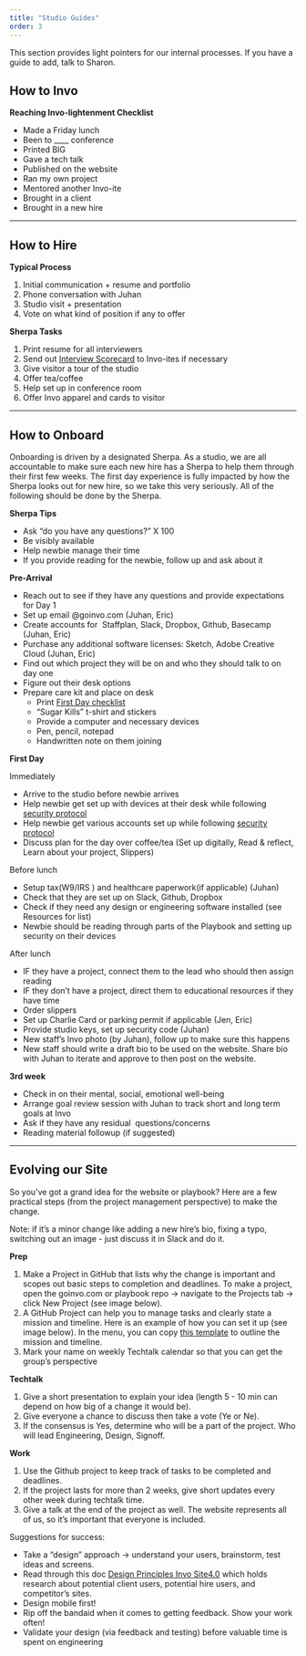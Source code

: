 ```yaml
---
title: "Studio Guides"
order: 3
---
```


This section provides light pointers for our internal processes. If you have a guide to add, talk to Sharon.  


## How to Invo

**Reaching Invo-lightenment Checklist**

- Made a Friday lunch
- Been to ____ conference
- Printed BIG
- Gave a tech talk
- Published on the website
- Ran my own project
- Mentored another Invo-ite
- Brought in a client
- Brought in a new hire

* * *

## How to Hire

**Typical Process**

1. Initial communication + resume and portfolio  
2. Phone conversation with Juhan
3. Studio visit + presentation  
4. Vote on what kind of position if any to offer


**Sherpa Tasks**

1. Print resume for all interviewers
2. Send out [Interview Scorecard](https://docs.google.com/forms/d/1iA4yVcNn9qjzWoAqiNdEzm-y0qX2o9PY2hgFvhbVH2Y/edit) to Invo-ites if necessary
3. Give visitor a tour of the studio
4. Offer tea/coffee
5. Help set up in conference room
6. Offer Invo apparel and cards to visitor

* * *

## How to Onboard

Onboarding is driven by a designated Sherpa. As a studio, we are all accountable to make sure each new hire has a Sherpa to help them through their first few weeks. The first day experience is fully impacted by how the Sherpa looks out for new hire, so we take this very seriously. All of the following should be done by the Sherpa.



**Sherpa Tips**

- Ask “do you have any questions?” X 100  
- Be visibly available  
- Help newbie manage their time
- If you provide reading for the newbie, follow up and ask about it


**Pre-Arrival**

- Reach out to see if they have any questions and provide expectations for Day 1
- Set up email @goinvo.com (Juhan, Eric)
- Create accounts for  Staffplan, Slack, Dropbox, Github, Basecamp (Juhan, Eric)
- Purchase any additional software licenses: Sketch, Adobe Creative Cloud (Juhan, Eric)
- Find out which project they will be on and who they should talk to on day one  
- Figure out their desk options
- Prepare care kit and place on desk
    - Print [First Day checklist](https://docs.google.com/a/wecreategoodness.com/document/d/1SQnsgDSyZPfz6K_YjD3DaWAbZMLWytilcMMGQIWdifk/edit?usp=sharing)
    - “Sugar Kills” t-shirt and stickers
    - Provide a computer and necessary devices
    - Pen, pencil, notepad
    - Handwritten note on them joining



**First Day**

Immediately

- Arrive to the studio before newbie arrives  
- Help newbie get set up with devices at their desk while following [security protocol](https://docs.google.com/document/d/1U7QLWaDSa9Sga1HfOElUdLRXhxXRDJ-MQVOOghNscoI/edit#)
- Help newbie get various accounts set up while following [security protocol](https://docs.google.com/document/d/1U7QLWaDSa9Sga1HfOElUdLRXhxXRDJ-MQVOOghNscoI/edit#)
- Discuss plan for the day over coffee/tea (Set up digitally, Read & reflect, Learn about your project, Slippers)

Before lunch  

- Setup tax(W9/IRS ) and healthcare paperwork(if applicable) (Juhan)
- Check that they are set up on Slack, Github, Dropbox
- Check if they need any design or engineering software installed (see Resources for list)
- Newbie should be reading through parts of the Playbook and setting up security on their devices

After lunch

- IF they have a project, connect them to the lead who should then assign reading
- IF they don’t have a project, direct them to educational resources if they have time
- Order slippers
- Set up Charlie Card or parking permit if applicable (Jen, Eric)
- Provide studio keys, set up security code (Juhan)
- New staff’s Invo photo (by Juhan), follow up to make sure this happens
- New staff should write a draft bio to be used on the website. Share bio with Juhan to iterate and approve to then post on the website.

**3rd week**

- Check in on their mental, social, emotional well-being
- Arrange goal review session with Juhan to track short and long term goals at Invo
- Ask if they have any residual  questions/concerns
- Reading material followup (if suggested)

* * *

## Evolving our Site

So you’ve got a grand idea for the website or playbook? Here are a few practical steps (from the project management perspective) to make the change.


Note: if it’s a minor change like adding a new hire’s bio, fixing a typo, switching out an image - just discuss it in Slack and do it.


**Prep**

1. Make a Project in GitHub that lists why the change is important and scopes out basic steps to completion and deadlines. To make a project, open the goinvo.com or playbook repo → navigate to the Projects tab → click New Project (see image below).  
2. A GitHub Project can help you to manage tasks and clearly state a mission and timeline. Here is an example of how you can set it up (see image below). In the menu, you can copy [this template](https://docs.google.com/a/wecreategoodness.com/document/d/1qmDXJV_pXpLQkgXlMtDXXw2HUvmvqilbp-RMzBNZLD4/edit?usp=sharing) to outline the mission and timeline.  
3. Mark your name on weekly Techtalk calendar so that you can get the group’s perspective


**Techtalk**

1. Give a short presentation to explain your idea (length 5 - 10 min can depend on how big of a change it would be).
2.  Give everyone a chance to discuss then take a vote (Ye or Ne).
3. If the consensus is Yes, determine who will be a part of the project. Who will lead Engineering, Design, Signoff.  


**Work**

1. Use the Github project to keep track of tasks to be completed and deadlines.  
2. If the project lasts for more than 2 weeks, give short updates every other week during techtalk time.
3.  Give a talk at the end of the project as well. The website represents all of us, so it’s important that everyone is included.  


Suggestions for success:

- Take a “design” approach → understand your users, brainstorm, test ideas and screens.  
- Read through this doc [Design Principles Invo Site4.0](https://docs.google.com/a/wecreategoodness.com/document/d/18NHIlAlyYU54HeGCCdGCPAfDWHDV_LeE9I4naqyjFeA/edit?usp=sharing) which holds research about potential client users, potential hire users, and competitor’s sites.
- Design mobile first!  
- Rip off the bandaid when it comes to getting feedback. Show your work often!  
- Validate your design (via feedback and testing) before valuable time is spent on engineering
